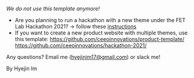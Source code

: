 *We do not use this template anymore!*

* Are you planning to run a hackathon with a new theme under the FET Lab Hackathon 2021? -> follow these [instructions](https://github.com/ceeoinnovations/hackathon-2021/)
* If you want to create a new product website with multiple themes, use this template: https://github.com/ceeoinnovations/product-template/ https://github.com/ceeoinnovations/hackathon-2021/

Any questions? Email me (hyejinim17@gmail.com) or slack me!

By Hyejin Im
